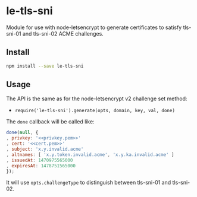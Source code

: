 le-tls-sni
==========

Module for use with node-letsencrypt to generate certificates to satisfy
tls-sni-01 and tls-sni-02 ACME challenges.

Install
-------

```bash
npm install --save le-tls-sni
```

Usage
-----

The API is the same as for the node-letsencrypt v2 challenge set method:

* `require('le-tls-sni').generate(opts, domain, key, val, done)`

The `done` callback will be called like:

```javascript
done(null, {
, privkey: '<<privkey.pem>>'
, cert: '<<cert.pem>>'
, subject: 'x.y.invalid.acme'
, altnames: [ 'x.y.token.invalid.acme', 'x.y.ka.invalid.acme' ]
, issuedAt: 1470975565000
, expiresAt: 1478751565000
});
```

It will use `opts.challengeType` to distinguish between tls-sni-01 and
tls-sni-02.

